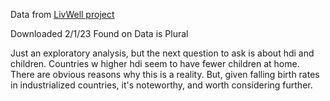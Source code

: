Data from [LivWell project](https://zenodo.org/record/7277104#.Y--1R3bMLEY)

Downloaded 2/1/23 Found on Data is Plural

Just an exploratory analysis, but the next question to ask is about hdi and children. Countries w higher hdi seem to have fewer children at home. There are obvious reasons why this is a reality. But, given falling birth rates in industrialized countries, it's noteworthy, and worth considering further.
